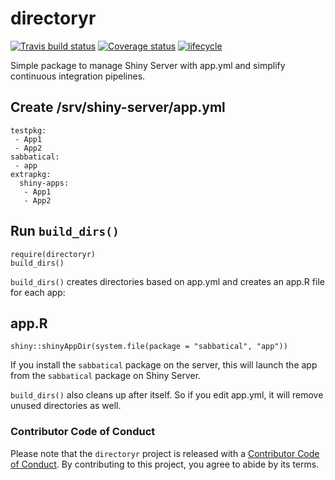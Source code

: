 # directoryr
[![Travis build status](https://travis-ci.org/ficonsulting/directoryr.svg?branch=master)](https://travis-ci.org/ficonsulting/directoryr)
[![Coverage status](https://codecov.io/gh/ficonsulting/directoryr/branch/master/graph/badge.svg)](https://codecov.io/github/ficonsulting/directoryr?branch=master)
[![lifecycle](https://img.shields.io/badge/lifecycle-experimental-orange.svg)](https://www.tidyverse.org/lifecycle/#experimental)

Simple package to manage Shiny Server with app.yml and simplify continuous integration pipelines.

## Create /srv/shiny-server/app.yml
```
testpkg:
 - App1
 - App2
sabbatical:
 - app
extrapkg:
  shiny-apps:
   - App1
   - App2
```

## Run `build_dirs()`
```
require(directoryr)
build_dirs()
```

`build_dirs()` creates directories based on app.yml and creates an app.R file for each app:

## app.R
```
shiny::shinyAppDir(system.file(package = "sabbatical", "app"))
```

If you install the `sabbatical` package on the server, this will launch the app from the `sabbatical` package on Shiny Server.

`build_dirs()` also cleans up after itself. So if you edit app.yml, it will remove unused directories as well.

### Contributor Code of Conduct
Please note that the `directoryr` project is released with a [Contributor Code of Conduct](CODE_OF_CONDUCT.md). By contributing to this project, you agree to abide by its terms.

